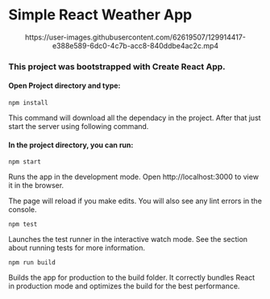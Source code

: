 <h1> Simple React Weather App </h1>
<p></p>

<p align="center">
https://user-images.githubusercontent.com/62619507/129914417-e388e589-6dc0-4c7b-acc8-840ddbe4ac2c.mp4
</p>

<h3>This project was bootstrapped with Create React App.</h3>

<h4>Open Project directory and type:</h4>

`npm install`
<p>This command will download all the dependacy in the project. After that just start the server using following command.</p>

<h4>In the project directory, you can run:</h4>

`npm start`
<p>Runs the app in the development mode.
Open http://localhost:3000 to view it in the browser.</p>

<p>The page will reload if you make edits.
You will also see any lint errors in the console.</p>

`npm test`
<p>Launches the test runner in the interactive watch mode.
See the section about running tests for more information.</p>

`npm run build`
<p>Builds the app for production to the build folder.
It correctly bundles React in production mode and optimizes the build for the best performance.</p>


